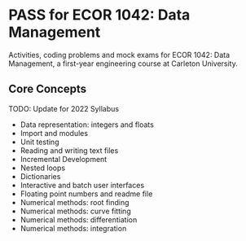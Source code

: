 # PASS for ECOR 1042: Data Management

Activities, coding problems and mock exams for ECOR 1042: Data Management, a first-year engineering course at Carleton University.

## Core Concepts
TODO: Update for 2022 Syllabus
* Data representation: integers and floats
* Import and modules
* Unit testing
* Reading and writing text files
* Incremental Development
* Nested loops
* Dictionaries
* Interactive and batch user interfaces
* Floating point numbers and readme file
* Numerical methods: root finding
* Numerical methods: curve fitting
* Numerical methods: differentiation
* Numerical methods: integration
